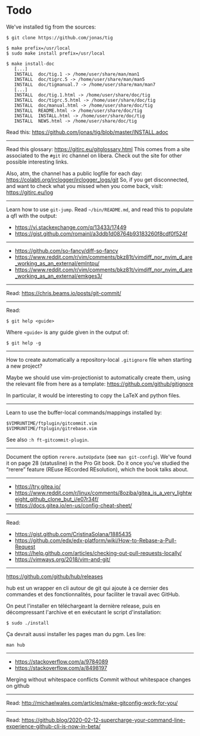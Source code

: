 # Todo

We've installed tig from the sources:

    $ git clone https://github.com/jonas/tig

    $ make prefix=/usr/local
    $ sudo make install prefix=/usr/local

    $ make install-doc
       [...]
       INSTALL  doc/tig.1 -> /home/user/share/man/man1
       INSTALL  doc/tigrc.5 -> /home/user/share/man/man5
       INSTALL  doc/tigmanual.7 -> /home/user/share/man/man7
       [...]
       INSTALL  doc/tig.1.html -> /home/user/share/doc/tig
       INSTALL  doc/tigrc.5.html -> /home/user/share/doc/tig
       INSTALL  doc/manual.html -> /home/user/share/doc/tig
       INSTALL  README.html -> /home/user/share/doc/tig
       INSTALL  INSTALL.html -> /home/user/share/doc/tig
       INSTALL  NEWS.html -> /home/user/share/doc/tig

Read this: <https://github.com/jonas/tig/blob/master/INSTALL.adoc>

---

Read this glossary: <https://gitirc.eu/gitglossary.html>
This comes from a site associated to the `#git` irc channel on libera.
Check out the site for other possible interesting links.

Also, atm, the channel has a public logfile for each day:
<https://colabti.org/irclogger/irclogger_logs/git>
So, if you get disconnected, and want to check what you missed when you come back, visit:
<https://gitirc.eu/log>

---

Learn how to use `git-jump`.
Read `~/bin/README.md`, and read this to populate a qfl with the output:
- <https://vi.stackexchange.com/q/13433/17449>
- <https://gist.github.com/romainl/a3ddb1d08764b93183260f8cdf0f524f>

---

- <https://github.com/so-fancy/diff-so-fancy>
- <https://www.reddit.com/r/vim/comments/bkz81t/vimdiff_nor_nvim_d_are_working_as_an_external/emlntpu/>
- <https://www.reddit.com/r/vim/comments/bkz81t/vimdiff_nor_nvim_d_are_working_as_an_external/emkges3/>

---

Read: <https://chris.beams.io/posts/git-commit/>

---

Read:

    $ git help <guide>

Where `<guide>` is any guide given in the output of:

    $ git help -g

---

How to create automatically a repository-local `.gitignore` file when starting a
new project?

Maybe we  should use vim-projectionist  to automatically create them,  using the
relevant file from here as a template: <https://github.com/github/gitignore>

In particular, it would be interesting to copy the LaTeX and python files.

---

Learn to use the buffer-local commands/mappings installed by:

    $VIMRUNTIME/ftplugin/gitcommit.vim
    $VIMRUNTIME/ftplugin/gitrebase.vim

See also `:h ft-gitcommit-plugin`.

---

Document the option `rerere.autoUpdate` (see `man git-config`).
We've found it on page 28 (statusline) in the Pro Git book.
Do  it once  you've studied  the “rerere”  feature (REuse  REcorded REsolution),
which the book talks about.

---

- <https://try.gitea.io/>
- <https://www.reddit.com/r/linux/comments/8oziba/gitea_is_a_very_lightweight_github_clone_but_i/e07r34f/>
- <https://docs.gitea.io/en-us/config-cheat-sheet/>

---

Read:

- <https://gist.github.com/CristinaSolana/1885435>
- <https://github.com/edx/edx-platform/wiki/How-to-Rebase-a-Pull-Request>
- <https://help.github.com/articles/checking-out-pull-requests-locally/>
- <https://vimways.org/2018/vim-and-git/>

---

<https://github.com/github/hub/releases>

hub est un wrapper en cli autour de git qui ajoute à ce dernier des commandes et
des fonctionnalités, pour faciliter le travail avec GitHub.

On peut l'installer en téléchargeant  la dernière release, puis en décompressant
l'archive et en exécutant le script d'installation:

    $ sudo ./install

Ça devrait aussi installer les pages man du pgm.  Les lire:

    man hub

---

- <https://stackoverflow.com/a/9784089>
- <https://stackoverflow.com/a/8498197>

Merging without whitespace conflicts
Commit without whitespace changes on github

---

Read: <http://michaelwales.com/articles/make-gitconfig-work-for-you/>

---

Read: <https://github.blog/2020-02-12-supercharge-your-command-line-experience-github-cli-is-now-in-beta/>
